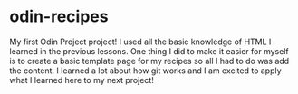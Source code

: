 # odin-recipes
My first Odin Project project!
I used all the basic knowledge of HTML I learned in the previous lessons.
One thing I did to make it easier for myself is to create a basic template page for my recipes so all I had to do was add the content.
I learned a lot about how git works and I am excited to apply what I learned here to my next project!